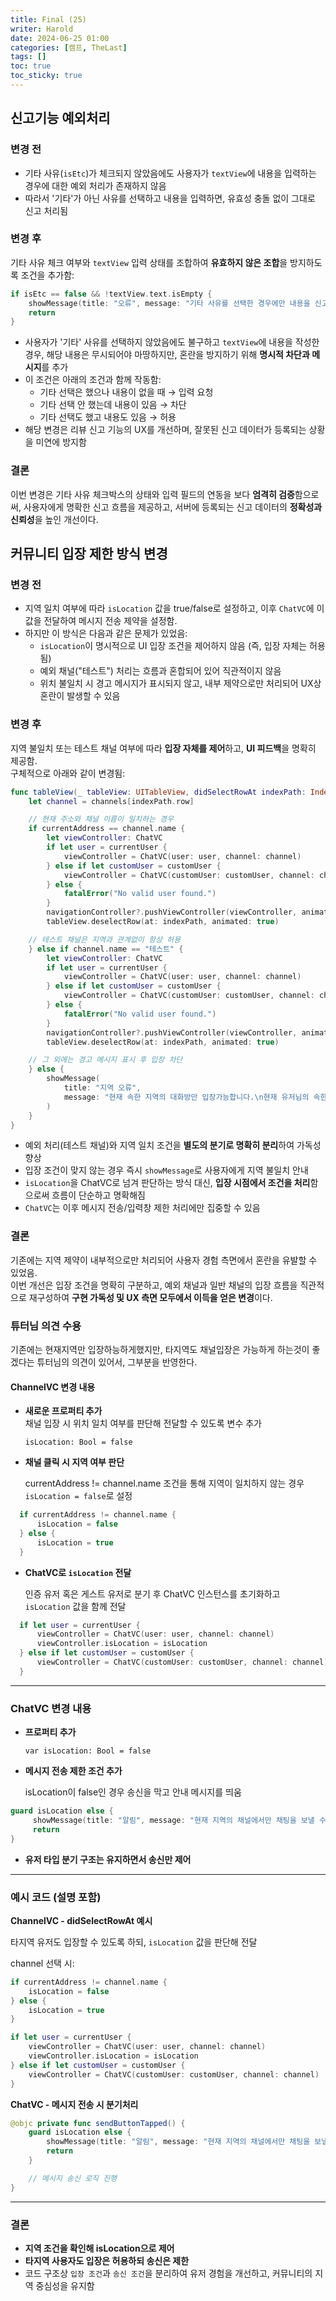 ```yaml
---
title: Final (25)
writer: Harold
date: 2024-06-25 01:00
categories: [캠프, TheLast]
tags: []
toc: true
toc_sticky: true
---
```


## 신고기능 예외처리

### 변경 전

- 기타 사유(`isEtc`)가 체크되지 않았음에도 사용자가 `textView`에 내용을 입력하는 경우에 대한 예외 처리가 존재하지 않음
- 따라서 '기타'가 아닌 사유를 선택하고 내용을 입력하면, 유효성 충돌 없이 그대로 신고 처리됨

### 변경 후

기타 사유 체크 여부와 `textView` 입력 상태를 조합하여 **유효하지 않은 조합**을 방지하도록 조건을 추가함:

```swift
if isEtc == false && !textView.text.isEmpty {
    showMessage(title: "오류", message: "기타 사유를 선택한 경우에만 내용을 신고할 수 있습니다.")
    return
}
```
- 사용자가 '기타' 사유를 선택하지 않았음에도 불구하고 `textView`에 내용을 작성한 경우, 해당 내용은 무시되어야 마땅하지만, 혼란을 방지하기 위해 **명시적 차단과 메시지**를 추가
- 이 조건은 아래의 조건과 함께 작동함:
  - 기타 선택은 했으나 내용이 없을 때 → 입력 요청
  - 기타 선택 안 했는데 내용이 있음 → 차단
  - 기타 선택도 했고 내용도 있음 → 허용
- 해당 변경은 리뷰 신고 기능의 UX를 개선하며, 잘못된 신고 데이터가 등록되는 상황을 미연에 방지함

### 결론

이번 변경은 기타 사유 체크박스의 상태와 입력 필드의 연동을 보다 **엄격히 검증**함으로써, 사용자에게 명확한 신고 흐름을 제공하고, 서버에 등록되는 신고 데이터의 **정확성과 신뢰성**을 높인 개선이다.

## 커뮤니티 입장 제한 방식 변경

### 변경 전

- 지역 일치 여부에 따라 `isLocation` 값을 true/false로 설정하고, 이후 `ChatVC`에 이 값을 전달하여 메시지 전송 제약을 설정함.
- 하지만 이 방식은 다음과 같은 문제가 있었음:
  - `isLocation`이 명시적으로 UI 입장 조건을 제어하지 않음 (즉, 입장 자체는 허용됨)
  - 예외 채널("테스트") 처리는 흐름과 혼합되어 있어 직관적이지 않음
  - 위치 불일치 시 경고 메시지가 표시되지 않고, 내부 제약으로만 처리되어 UX상 혼란이 발생할 수 있음

### 변경 후

지역 불일치 또는 테스트 채널 여부에 따라 **입장 자체를 제어**하고, **UI 피드백**을 명확히 제공함.  
구체적으로 아래와 같이 변경됨:

```swift
func tableView(_ tableView: UITableView, didSelectRowAt indexPath: IndexPath) {
    let channel = channels[indexPath.row]

    // 현재 주소와 채널 이름이 일치하는 경우
    if currentAddress == channel.name {
        let viewController: ChatVC
        if let user = currentUser {
            viewController = ChatVC(user: user, channel: channel)
        } else if let customUser = customUser {
            viewController = ChatVC(customUser: customUser, channel: channel)
        } else {
            fatalError("No valid user found.")
        }
        navigationController?.pushViewController(viewController, animated: true)
        tableView.deselectRow(at: indexPath, animated: true)

    // 테스트 채널은 지역과 관계없이 항상 허용
    } else if channel.name == "테스트" {
        let viewController: ChatVC
        if let user = currentUser {
            viewController = ChatVC(user: user, channel: channel)
        } else if let customUser = customUser {
            viewController = ChatVC(customUser: customUser, channel: channel)
        } else {
            fatalError("No valid user found.")
        }
        navigationController?.pushViewController(viewController, animated: true)
        tableView.deselectRow(at: indexPath, animated: true)

    // 그 외에는 경고 메시지 표시 후 입장 차단
    } else {
        showMessage(
            title: "지역 오류",
            message: "현재 속한 지역의 대화방만 입장가능합니다.\n현재 유저님의 속한 지역은 \(currentAddress)입니다."
        )
    }
}
```

- 예외 처리(테스트 채널)와 지역 일치 조건을 **별도의 분기로 명확히 분리**하여 가독성 향상
- 입장 조건이 맞지 않는 경우 즉시 `showMessage`로 사용자에게 지역 불일치 안내
- `isLocation`을 ChatVC로 넘겨 판단하는 방식 대신, **입장 시점에서 조건을 처리**함으로써 흐름이 단순하고 명확해짐
- `ChatVC`는 이후 메시지 전송/입력창 제한 처리에만 집중할 수 있음

### 결론

기존에는 지역 제약이 내부적으로만 처리되어 사용자 경험 측면에서 혼란을 유발할 수 있었음.  
이번 개선은 입장 조건을 명확히 구분하고, 예외 채널과 일반 채널의 입장 흐름을 직관적으로 재구성하여 **구현 가독성 및 UX 측면 모두에서 이득을 얻은 변경**이다.

### 튜터님 의견 수용
기존에는 현재지역만 입장하능하게했지만, 타지역도 채널입장은 가능하게 하는것이 좋겠다는 튜터님의 의견이 있어서, 그부분을 반영한다.

#### ChannelVC 변경 내용

- **새로운 프로퍼티 추가**  
  채널 입장 시 위치 일치 여부를 판단해 전달할 수 있도록 변수 추가

  `isLocation: Bool = false`

- **채널 클릭 시 지역 여부 판단**

  currentAddress != channel.name 조건을 통해 지역이 일치하지 않는 경우 `isLocation = false`로 설정

```swift
  if currentAddress != channel.name {
      isLocation = false
  } else {
      isLocation = true
  }
```


- **ChatVC로 `isLocation` 전달**

  인증 유저 혹은 게스트 유저로 분기 후 ChatVC 인스턴스를 초기화하고 `isLocation` 값을 함께 전달

```swift
  if let user = currentUser {
      viewController = ChatVC(user: user, channel: channel)
      viewController.isLocation = isLocation
  } else if let customUser = customUser {
      viewController = ChatVC(customUser: customUser, channel: channel)
  }
```

---

### ChatVC 변경 내용

- **프로퍼티 추가**

  `var isLocation: Bool = false`

- **메시지 전송 제한 조건 추가**

  isLocation이 false인 경우 송신을 막고 안내 메시지를 띄움

 ```swift
guard isLocation else {
      showMessage(title: "알림", message: "현재 지역의 채널에서만 채팅을 보낼 수 있습니다.")
      return
}
```


- **유저 타입 분기 구조는 유지하면서 송신만 제어**

---

### 예시 코드 (설명 포함)

**ChannelVC - didSelectRowAt 예시**

타지역 유저도 입장할 수 있도록 하되, `isLocation` 값을 판단해 전달

channel 선택 시:

```swift
if currentAddress != channel.name {
    isLocation = false
} else {
    isLocation = true
}

if let user = currentUser {
    viewController = ChatVC(user: user, channel: channel)
    viewController.isLocation = isLocation
} else if let customUser = customUser {
    viewController = ChatVC(customUser: customUser, channel: channel)
}
```

**ChatVC - 메시지 전송 시 분기처리**

```swift
@objc private func sendButtonTapped() {
    guard isLocation else {
        showMessage(title: "알림", message: "현재 지역의 채널에서만 채팅을 보낼 수 있습니다.")
        return
    }

    // 메시지 송신 로직 진행
}
```
---

### 결론

- **지역 조건을 확인해 isLocation으로 제어**  
- **타지역 사용자도 입장은 허용하되 송신은 제한**  
- 코드 구조상 `입장 조건`과 `송신 조건`을 분리하여 유저 경험을 개선하고, 커뮤니티의 지역 중심성을 유지함
